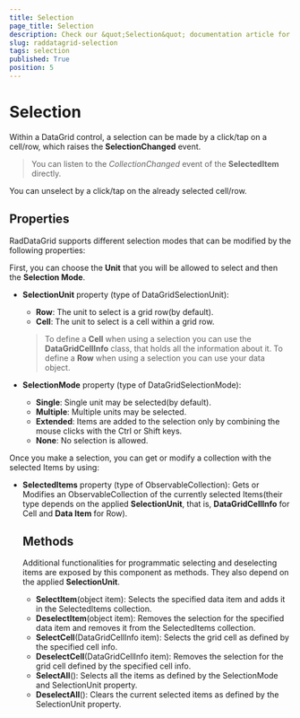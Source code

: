 ```yaml
---
title: Selection
page_title: Selection
description: Check our &quot;Selection&quot; documentation article for RadDataGrid for UWP control.
slug: raddatagrid-selection
tags: selection
published: True
position: 5
---
```


# Selection

Within a DataGrid control, a selection can be made by a click/tap on a cell/row, which raises the **SelectionChanged** event.

>You can listen to the *CollectionChanged* event of the **SelectedItem** directly.

You can unselect by a click/tap on the already selected cell/row.

## Properties

RadDataGrid supports different selection modes that can be modified by the following properties:

First, you can choose the **Unit** that you will be allowed to select and then the **Selection Mode**.

* **SelectionUnit** property (type of DataGridSelectionUnit):
	* **Row**: The unit to select is a grid row(by default).
	* **Cell**: The unit to select is a cell within a grid row.

	>To define a **Cell** when using a selection you can use the **DataGridCellInfo** class, that holds all the information about it. To define a **Row** when using a selection you can use your data object.
* **SelectionMode** property (type of DataGridSelectionMode):
	* **Single**: Single unit may be selected(by default).
	* **Multiple**: Multiple units may be selected.
	* **Extended**: Items are added to the selection only by combining the mouse clicks with the Ctrl or Shift keys. 
	* **None**: No selection is allowed.

Once you make a selection, you can get or modify a collection with the selected Items by using:

* **SelectedItems** property (type of ObservableCollection<object>): Gets or Modifies an ObservableCollection of the currently selected Items(their type depends on the applied **SelectionUnit**, that is, **DataGridCellInfo** for Cell and **Data Item** for Row).

## Methods

Additional functionalities for programmatic selecting and deselecting items are exposed by this component as methods. They also depend on the applied **SelectionUnit**.

* **SelectItem**(object item): Selects the specified data item and adds it in the SelectedItems collection.
* **DeselectItem**(object item): Removes the selection for the specified data item and removes it from the SelectedItems collection.
* **SelectCell**(DataGridCellInfo item): Selects the grid cell as defined by the specified cell info.
* **DeselectCell**(DataGridCellInfo item): Removes the selection for the grid cell defined by the specified cell info.
* **SelectAll**(): Selects all the items as defined by the SelectionMode and SelectionUnit property.
* **DeselectAll**(): Clears the current selected items as defined by the SelectionUnit property.